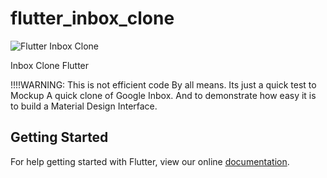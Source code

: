 # flutter_inbox_clone

![ Flutter Inbox Clone](http://i65.tinypic.com/52gck4.gif)

Inbox Clone Flutter

!!!!WARNING: This is not efficient code By all means. Its just a quick test to Mockup A quick clone of Google Inbox. And to demonstrate how easy it is to build a Material Design Interface.

## Getting Started

For help getting started with Flutter, view our online
[documentation](http://flutter.io/).
